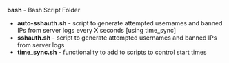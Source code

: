 <b>bash</b> - Bash Script Folder<br>
- <B>auto-sshauth.sh</B> - script to generate attempted usernames and banned IPs from server logs every X seconds [using time_sync]<br>
- <B>sshauth.sh</B> - script to generate attempted usernames and banned IPs from server logs<br>
- <B>time_sync.sh</B> - functionality to add to scripts to control start times<br>
<br>
